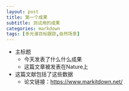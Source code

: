 ```yaml
---
layout: post
title: 第一个成果
subtitle: 测试用的成果
categories: markdown
tags: [多光谱目标跟踪,自然场景]
---
```


* 主标题
  * 今天发表了什么什么成果
  * 这篇文章被发表在Nature上
* 这篇文献包括了这些数据
  * 论文链接：https://www.markitdown.net/
